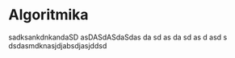 # Algoritmika

sadksankdnkandaSD
asDASdASdaSdas
da
sd
as
da
sd
as
d
asd
s
dsdasmdknasjdjabsdjasjddsd
